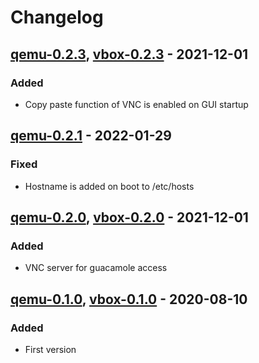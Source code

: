# Changelog

## [qemu-0.2.3], [vbox-0.2.3] - 2021-12-01
### Added
- Copy paste function of VNC is enabled on GUI startup

## [qemu-0.2.1] - 2022-01-29
### Fixed
- Hostname is added on boot to /etc/hosts

## [qemu-0.2.0], [vbox-0.2.0] - 2021-12-01
### Added
- VNC server for guacamole access

## [qemu-0.1.0], [vbox-0.1.0] - 2020-08-10
### Added
- First version


[qemu-0.1.0]: https://gitlab.ics.muni.cz/muni-kypo-images/xubuntu-18.04/-/tree/105a49d8
[vbox-0.1.0]: https://gitlab.ics.muni.cz/muni-kypo-images/xubuntu-18.04/-/tree/105a49d8
[qemu-0.2.0]: https://gitlab.ics.muni.cz/muni-kypo-images/xubuntu-18.04/-/tree/qemu-0.2.0
[vbox-0.2.0]: https://gitlab.ics.muni.cz/muni-kypo-images/xubuntu-18.04/-/tree/vbox-0.2.0
[qemu-0.2.1]: https://gitlab.ics.muni.cz/muni-kypo-images/xubuntu-18.04/-/tree/qemu-0.2.1
[qemu-0.2.3]: https://gitlab.ics.muni.cz/muni-kypo-images/xubuntu-18.04/-/tree/qemu-0.2.3
[vbox-0.2.3]: https://gitlab.ics.muni.cz/muni-kypo-images/xubuntu-18.04/-/tree/vbox-0.2.3
